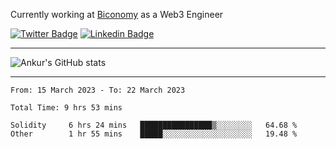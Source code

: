 Currently working at [Biconomy](https://biconomy.io/) as a Web3 Engineer

 [![Twitter Badge](https://img.shields.io/badge/-@ankurdubey521-1ca0f1?style=flat-square&labelColor=1ca0f1&logo=twitter&logoColor=white&link=https://twitter.com/ankurdubey521)](https://twitter.com/ankurdubey521) [![Linkedin Badge](https://img.shields.io/badge/-ankurdubey521-blue?style=flat-square&logo=Linkedin&logoColor=white&link=https://www.linkedin.com/in/ankurdubey521/)](https://www.linkedin.com/in/ankurdubey521/)

<hr/>

![Ankur's GitHub stats](https://github-readme-stats.vercel.app/api?username=ankurdubey521&count_private=true&theme=radical)

<hr/>

<!--START_SECTION:waka-->

```text
From: 15 March 2023 - To: 22 March 2023

Total Time: 9 hrs 53 mins

Solidity     6 hrs 24 mins   ████████████████▒░░░░░░░░   64.68 %
Other        1 hr 55 mins    █████░░░░░░░░░░░░░░░░░░░░   19.48 %
```

<!--END_SECTION:waka-->
